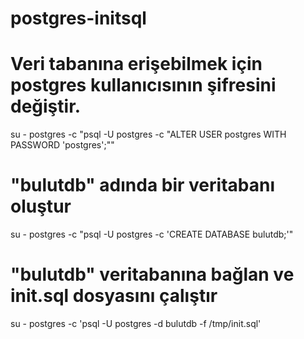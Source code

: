 # postgres-initsql

# Veri tabanına erişebilmek için postgres kullanıcısının şifresini değiştir.
su - postgres -c "psql -U postgres -c \"ALTER USER postgres WITH PASSWORD 'postgres';\""

# "bulutdb" adında bir veritabanı oluştur
su - postgres -c "psql -U postgres -c 'CREATE DATABASE bulutdb;'"

# "bulutdb" veritabanına bağlan ve init.sql dosyasını çalıştır
su - postgres -c 'psql -U postgres -d bulutdb -f /tmp/init.sql'